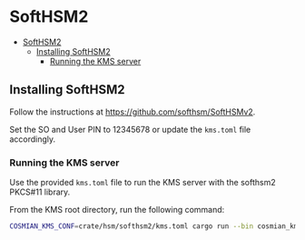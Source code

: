 # SoftHSM2

<!-- TOC -->
* [SoftHSM2](#softhsm2)
  * [Installing SoftHSM2](#installing-softhsm2)
    * [Running the KMS server](#running-the-kms-server)
<!-- TOC -->

## Installing SoftHSM2

Follow the instructions at https://github.com/softhsm/SoftHSMv2.

Set the SO and User PIN to 12345678 or update the `kms.toml` file accordingly.

### Running the KMS server

Use the provided `kms.toml` file to run the KMS server with the softhsm2 PKCS#11 library.

From the KMS root directory, run the following command:

```bash
COSMIAN_KMS_CONF=crate/hsm/softhsm2/kms.toml cargo run --bin cosmian_kms --features non-fips
```
